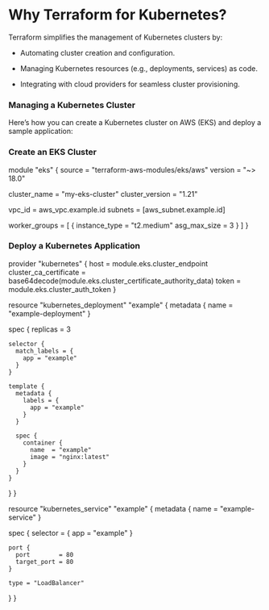 # Why Terraform for Kubernetes?

Terraform simplifies the management of Kubernetes clusters by:

- Automating cluster creation and configuration.

- Managing Kubernetes resources (e.g., deployments, services) as code.

- Integrating with cloud providers for seamless cluster provisioning.

### Managing a Kubernetes Cluster

Here’s how you can create a Kubernetes cluster on AWS (EKS) and deploy a sample application:


### Create an EKS Cluster
module "eks" {
  source  = "terraform-aws-modules/eks/aws"
  version = "~> 18.0"

  cluster_name    = "my-eks-cluster"
  cluster_version = "1.21"

  vpc_id          = aws_vpc.example.id
  subnets         = [aws_subnet.example.id]

  worker_groups = [
    {
      instance_type = "t2.medium"
      asg_max_size  = 3
    }
  ]
}

### Deploy a Kubernetes Application

provider "kubernetes" {
  host                   = module.eks.cluster_endpoint
  cluster_ca_certificate = base64decode(module.eks.cluster_certificate_authority_data)
  token                  = module.eks.cluster_auth_token
}

resource "kubernetes_deployment" "example" {
  metadata {
    name = "example-deployment"
  }

  spec {
    replicas = 3

    selector {
      match_labels = {
        app = "example"
      }
    }

    template {
      metadata {
        labels = {
          app = "example"
        }
      }

      spec {
        container {
          name  = "example"
          image = "nginx:latest"
        }
      }
    }
  }
}

resource "kubernetes_service" "example" {
  metadata {
    name = "example-service"
  }

  spec {
    selector = {
      app = "example"
    }

    port {
      port        = 80
      target_port = 80
    }

    type = "LoadBalancer"
  }
}
